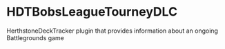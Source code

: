 # HDTBobsLeagueTourneyDLC
HerthstoneDeckTracker plugin that provides information about an ongoing Battlegrounds game
